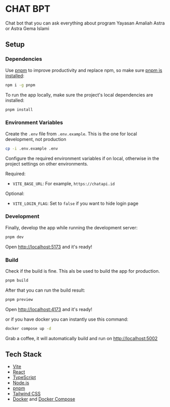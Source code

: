 # CHAT BPT

Chat bot that you can ask everything about program Yayasan Amaliah Astra or Astra Gema Islami

## Setup

### Dependencies

Use [pnpm](https://pnpm.io) to improve productivity and replace npm, so make
sure [pnpm is installed](https://pnpm.io/installation#using-npm):

```sh
npm i -g pnpm
```

To run the app locally, make sure the project's local dependencies are
installed:

```sh
pnpm install
```

### Environment Variables

Create the `.env` file from `.env.example`. This is the one for local
development, not production

```sh
cp -i .env.example .env
```

Configure the required environment variables if on local, otherwise in the
project settings on other environments.

Required:

- `VITE_BASE_URL`: For example, `https://chatapi.id`

Optional:
- `VITE_LOGIN_FLAG`: Set to `false` if you want to hide login page

### Development

Finally, develop the app while running the development server:

```sh
pnpm dev
```

Open <http://localhost:5173> and it's ready!

### Build

Check if the build is fine. This als be used to build the app for production.

```sh
pnpm build
```

After that you can run the build result:

```sh
pnpm preview
```

Open <http://localhost:4173> and it's ready!


or if you have docker you can instantly use this command:

```sh
docker compose up -d
```

Grab a coffee, it will automatically build and run on <http://localhost:5002>

## Tech Stack 

- [Vite](https://vitejs.dev)
- [React](https://react.dev)
- [TypeScript](https://typescriptlang.org)
- [Node.js](https://nodejs.org)
- [pnpm](https://pnpm.io)
- [Tailwind CSS](https://tailwindcss.com)
- [Docker](https://docker.com) and [Docker Compose](https://docs.docker.com/compose)
